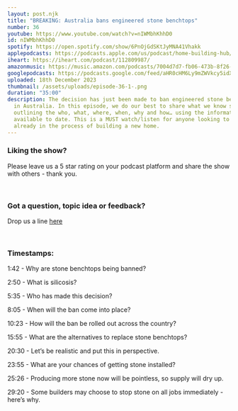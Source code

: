 ```yaml
---
layout: post.njk
title: "BREAKING: Australia bans engineered stone benchtops"
number: 36
youtube: https://www.youtube.com/watch?v=nIWMbhKhhD0
id: nIWMbhKhhD0
spotify: https://open.spotify.com/show/6PnOjGdSKtJyMNA41Vhakk
applepodcasts: https://podcasts.apple.com/us/podcast/home-building-hub/id1681936589
iheart: https://iheart.com/podcast/112809987/
amazonmusic: https://music.amazon.com/podcasts/7004d7d7-fb06-473b-8f26-8ce9992cac11
googlepodcasts: https://podcasts.google.com/feed/aHR0cHM6Ly9mZWVkcy5idXp6c3Byb3V0LmNvbS8yMTM5MTU1LnJzcw==
uploaded: 18th December 2023
thumbnail: /assets/uploads/episode-36-1-.png
duration: "35:00"
description: The decision has just been made to ban engineered stone benchtops
  in Australia. In this episode, we do our best to share what we know so far,
  outlining the who, what, where, when, why and how… using the information
  available to date. This is a MUST watch/listen for anyone looking to build or
  already in the process of building a new home.
---
```

### Liking the show?

Please leave us a 5 star rating on your podcast platform and share the show with others - thank you.

<br>

### Got a question, topic idea or feedback?

Drop us a line <a href="/contact" id="contact-us" target="_blank">here</a>

<br>

### Timestamps:

1:42 - Why are stone benchtops being banned? 

2:50 - What is silicosis?

5:35 - Who has made this decision?

8:05 - When will the ban come into place?

10:23 - How will the ban be rolled out across the country?

15:55 - What are the alternatives to replace stone benchtops? 

20:30 - Let’s be realistic and put this in perspective.

23:55 - What are your chances of getting stone installed?

25:26 - Producing more stone now will be pointless, so supply will dry up.

29:20 - Some builders may choose to stop stone on all jobs immediately - here’s why.
